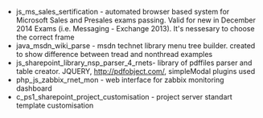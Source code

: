 * js_ms_sales_sertification - automated browser based system for Microsoft Sales and Presales exams passing. Valid for new in December 2014 Exams (i.e. Messaging - Exchange 2013). It's nessesary to choose the correct frame
* java_msdn_wiki_parse - msdn technet library menu tree builder. created to show difference between tread and nonthread examples
* js_sharepoint_library_nsp_parser_4_rnets- library of pdffiles parser and table creator. JQUERY, http://pdfobject.com/, simpleModal plugins used
* php_js_zabbix_rnet_mon - web interface for zabbix monitoring dashboard
* c_ps1_sharepoint_project_customisation - project server standart template customisation
